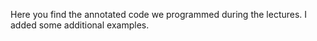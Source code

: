 Here you find the annotated code we programmed during the lectures. I added some additional examples.